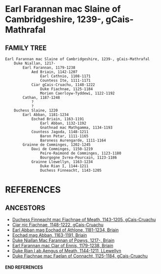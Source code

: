 # Earl Farannan mac Slaine of Cambridgeshire, 1239-, gCais-Mathrafal

## FAMILY TREE

```
Earl Farannan mac Slaine of Cambridgeshire, 1239-, gCais-Mathrafal        
	Duke Niallan, 1217-
        Earl Farannan, 1179-1238
            Aed Briain, 1142-1207
                Earl Cathnio, 1108-1171
                Countess Ite, 1111-1171
            Ciar gCais-Cruachu, 1148-1222
                Duke Fiachnae, 1125-1184
                Morien Caerloyw-Tyddewi, 1122-1192
    	Cathan, 1187-1248
    		?
    		?
	Duchess Slaine, 1220
		Earl Abban, 1181-1234
			Eochad Briain, 1163-1191
			 	Earl Abban, 1132-1192
			 	Gnathnad mac Mathgamma, 1134-1193
			Countess Jagoda, 1148-1211
				Baron Petar, 1111-1165
				Baroness Aurengarde, 1111-1164
		Grainne de Comminges, 1202-1245
    		Davi de Comminges, 1150-1219
    			Peire-Raimond de Comminges, 1123-1180
    			Bourgogne Ivrea-Pourcain, 1123-1186
    		Grainne Llewellyn, 1163-1234
    			Duke Rian I, 1144-1211
    			Duchess Finneacht, 1143-1205
```


# REFERENCES

## ANCESTORS
* [Duchess Finneacht mac Fiachnae of Meath, 1143-1205, gCais-Cruachu](finneacht_mac_fiachnae_1143.md)
* [Ciar nic Fiachnae, 1148-1222, gCais-Cruachu](ciar_nic_fiachnae_1148.md)
* [Earl Abban mag Eochad of Athlone, 1181-1234, Briain](abban_mag_eochad_1181.md)
* [Eochad mag Abban, 1163-1191, Briain](eochad_mag_abban_1163.md)
* [Duke Niallan Mac Farannan of Powys, 1217-, Briain](niallan_mac_farannan_1217.md)
* [Earl Farannan mac Ciar of Ennis, 1179-1238, Briain](farannan_mac_ciar_1179.md)
* [Duke Rian I ab Aengus of Meath, 1144-1211, LLewellyn](rian_i_ab_aengus_1144.md)
* [Duke Fiachnae mac Faelan of Connacht, 1125-1184, gCais-Cruachu](fiachnae_mac_faelan_1125.md)
#### END REFERENCES